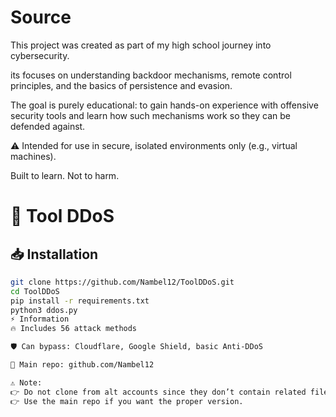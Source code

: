# Source
This project was created as part of my high school journey into cybersecurity.

its focuses on understanding backdoor mechanisms, remote control principles, and the basics of persistence and evasion.

The goal is purely educational: to gain hands-on experience with offensive security tools and learn how such mechanisms work so they can be defended against.

⚠️ Intended for use in secure, isolated environments only (e.g., virtual machines).

Built to learn. Not to harm.


# 🚀 Tool DDoS  

## 📥 Installation
```bash
git clone https://github.com/Nambel12/ToolDDoS.git
cd ToolDDoS
pip install -r requirements.txt
python3 ddos.py
⚡ Information
🔥 Includes 56 attack methods

🛡️ Can bypass: Cloudflare, Google Shield, basic Anti-DDoS

📌 Main repo: github.com/Nambel12

⚠️ Note:
👉 Do not clone from alt accounts since they don’t contain related files.
👉 Use the main repo if you want the proper version.







